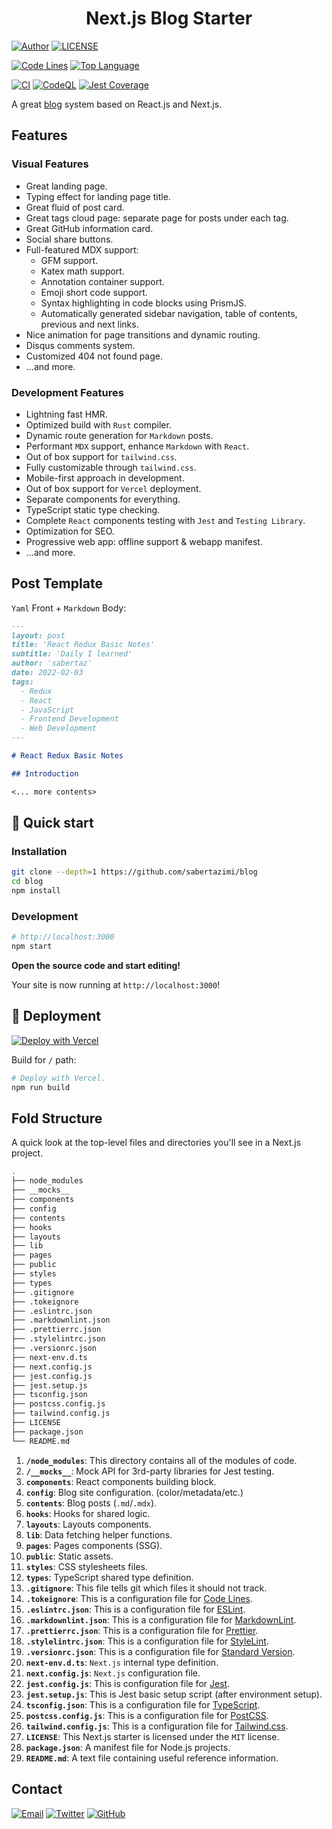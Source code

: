 <h1 align="center">
  Next.js Blog Starter
</h1>

[![Author](https://img.shields.io/badge/author-sabertaz-lightgrey?style=for-the-badge)](https://github.com/sabertazimi)
[![LICENSE](https://img.shields.io/github/license/sabertazimi/blog?style=for-the-badge)](https://github.com/sabertazimi/blog/blob/main/LICENSE)

[![Code Lines](https://img.shields.io/tokei/lines/github/sabertazimi/blog?style=for-the-badge&logo=visualstudiocode)](https://github.com/sabertazimi/blog)
[![Top Language](https://img.shields.io/github/languages/top/sabertazimi/blog?logo=typescript&style=for-the-badge)](https://github.com/https://github.com/sabertazimi/blog/search?l=typescript)

[![CI](https://img.shields.io/github/workflow/status/sabertazimi/blog/CI/main?style=for-the-badge&logo=github)](https://github.com/sabertazimi/blog/actions/workflows/ci.yml)
[![CodeQL](https://img.shields.io/github/workflow/status/sabertazimi/blog/CodeQL/main?label=CodeQL&logo=github&style=for-the-badge)](https://github.com/sabertazimi/blog/actions/workflows/codeql-analysis.yml)
[![Jest Coverage](https://img.shields.io/codecov/c/github/sabertazimi/blog?logo=codecov&style=for-the-badge)](https://codecov.io/gh/sabertazimi/blog)

A great [blog](https://blog.tazimi.dev) system based on React.js and Next.js.

## Features

### Visual Features

- Great landing page.
- Typing effect for landing page title.
- Great fluid of post card.
- Great tags cloud page: separate page for posts under each tag.
- Great GitHub information card.
- Social share buttons.
- Full-featured MDX support:
  - GFM support.
  - Katex math support.
  - Annotation container support.
  - Emoji short code support.
  - Syntax highlighting in code blocks using PrismJS.
  - Automatically generated sidebar navigation,
    table of contents, previous and next links.
- Nice animation for page transitions and dynamic routing.
- Disqus comments system.
- Customized 404 not found page.
- ...and more.

### Development Features

- Lightning fast HMR.
- Optimized build with `Rust` compiler.
- Dynamic route generation for `Markdown` posts.
- Performant `MDX` support, enhance `Markdown` with `React`.
- Out of box support for `tailwind.css`.
- Fully customizable through `tailwind.css`.
- Mobile-first approach in development.
- Out of box support for `Vercel` deployment.
- Separate components for everything.
- TypeScript static type checking.
- Complete `React` components testing with `Jest` and `Testing Library`.
- Optimization for SEO.
- Progressive web app: offline support & webapp manifest.
- ...and more.

## Post Template

`Yaml` Front + `Markdown` Body:

```markdown
---
layout: post
title: 'React Redux Basic Notes'
subtitle: 'Daily I learned'
author: 'sabertaz'
date: 2022-02-03
tags:
  - Redux
  - React
  - JavaScript
  - Frontend Development
  - Web Development
---

# React Redux Basic Notes

## Introduction

<... more contents>
```

## 🚀 Quick start

### Installation

```bash
git clone --depth=1 https://github.com/sabertazimi/blog
cd blog
npm install
```

### Development

```bash
# http://localhost:3000
npm start
```

**Open the source code and start editing!**

Your site is now running at `http://localhost:3000`!

## 💫 Deployment

[![Deploy with Vercel](https://vercel.com/button)](https://vercel.com/new/clone?repository-url=https%3A%2F%2Fgithub.com%2Fsabertazimi%2Fblog&project-name=blog&repo-name=blog&demo-title=Sabertaz%20Blog&demo-url=https%3A%2F%2Fblog.tazimi.dev)

Build for `/` path:

```bash
# Deploy with Vercel.
npm run build
```

## Fold Structure

A quick look at the top-level files and directories you'll see in a Next.js project.

```bash
.
├── node_modules
├── __mocks__
├── components
├── config
├── contents
├── hooks
├── layouts
├── lib
├── pages
├── public
├── styles
├── types
├── .gitignore
├── .tokeignore
├── .eslintrc.json
├── .markdownlint.json
├── .prettierrc.json
├── .stylelintrc.json
├── .versionrc.json
├── next-env.d.ts
├── next.config.js
├── jest.config.js
├── jest.setup.js
├── tsconfig.json
├── postcss.config.js
├── tailwind.config.js
├── LICENSE
├── package.json
└── README.md
```

1. **`/node_modules`**: This directory contains all of the modules of code.
2. **`/__mocks__`**: Mock API for 3rd-party libraries for Jest testing.
3. **`components`**: React components building block.
4. **`config`**: Blog site configuration. (color/metadata/etc.)
5. **`contents`**: Blog posts (`.md`/`.mdx`).
6. **`hooks`**: Hooks for shared logic.
7. **`layouts`**: Layouts components.
8. **`lib`**: Data fetching helper functions.
9. **`pages`**: Pages components (SSG).
10. **`public`**: Static assets.
11. **`styles`**: CSS stylesheets files.
12. **`types`**: TypeScript shared type definition.
13. **`.gitignore`**: This file tells git which files it should not track.
14. **`.tokeignore`**: This is a configuration file for [Code Lines](https://github.com/XAMPPRocky/tokei).
15. **`.eslintrc.json`**: This is a configuration file for [ESLint](https://eslint.org).
16. **`.markdownlint.json`**: This is a configuration file for [MarkdownLint](https://github.com/DavidAnson/markdownlint).
17. **`.prettierrc.json`**: This is a configuration file for [Prettier](https://prettier.io).
18. **`.stylelintrc.json`**: This is a configuration file for [StyleLint](https://stylelint.io).
19. **`.versionrc.json`**: This is a configuration file for [Standard Version](https://github.com/conventional-changelog/standard-version).
20. **`next-env.d.ts`**: `Next.js` internal type definition.
21. **`next.config.js`**: `Next.js` configuration file.
22. **`jest.config.js`**: This is configuration file for [Jest](https://jestjs.io).
23. **`jest.setup.js`**: This is Jest basic setup script (after environment setup).
24. **`tsconfig.json`**: This is a configuration file for [TypeScript](https://www.typescriptlang.org).
25. **`postcss.config.js`**: This is a configuration file for [PostCSS](https://postcss.org).
26. **`tailwind.config.js`**: This is a configuration file for [Tailwind.css](https://tailwindcss.com).
27. **`LICENSE`**: This Next.js starter is licensed under the `MIT` license.
28. **`package.json`**: A manifest file for Node.js projects.
29. **`README.md`**: A text file containing useful reference information.

## Contact

[![Email](https://img.shields.io/badge/-Gmail-ea4335?style=for-the-badge&logo=gmail&logoColor=white)](mailto:sabertazimi@gmail.com)
[![Twitter](https://img.shields.io/badge/-Twitter-1da1f2?style=for-the-badge&logo=twitter&logoColor=white)](https://twitter.com/sabertazimi)
[![GitHub](https://img.shields.io/badge/-GitHub-181717?style=for-the-badge&logo=github&logoColor=white)](https://github.com/sabertazimi)
